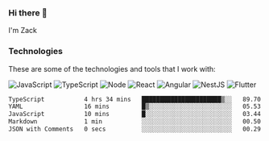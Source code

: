 ### Hi there 👋
I'm Zack

### Technologies
These are some of the technologies and tools that I work with:

![JavaScript](https://img.shields.io/badge/JavaScript-323330.svg?logo=javascript&logoColor=F7DF1E) 
![TypeScript](https://img.shields.io/badge/TypeScript-007ACC.svg?logo=typescript&logoColor=white) 
![Node](https://img.shields.io/badge/Node.js-43853D.svg?logo=node.js&logoColor=white)
![React](https://img.shields.io/badge/React-20232a.svg?logo=react&logoColor=61DAFB) 
![Angular](https://img.shields.io/badge/Angular-E23237.svg?logo=angularjs&logoColor=white)
![NestJS](https://img.shields.io/badge/NestJS-E0234E?logo=nestjs&logoColor=white)
![Flutter](https://img.shields.io/badge/Flutter-02569B.svg?logo=flutter&logoColor=white)

<!--START_SECTION:waka-->

```txt
TypeScript           4 hrs 34 mins   ██████████████████████▒░░   89.70 %
YAML                 16 mins         █▒░░░░░░░░░░░░░░░░░░░░░░░   05.53 %
JavaScript           10 mins         █░░░░░░░░░░░░░░░░░░░░░░░░   03.44 %
Markdown             1 min           ░░░░░░░░░░░░░░░░░░░░░░░░░   00.50 %
JSON with Comments   0 secs          ░░░░░░░░░░░░░░░░░░░░░░░░░   00.29 %
```

<!--END_SECTION:waka-->
